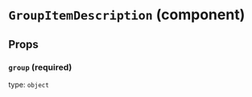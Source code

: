 `GroupItemDescription` (component)
==================================



Props
-----

### `group` (required)

type: `object`

